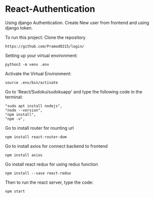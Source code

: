 # React-Authentication

Using django Authentication. Create New user from frontend and using django token.

To run this project: Clone the repository
```
https://github.com/Pramod0215/login/
```
Setting up your virtual environment:
```
python3 -m venv .env
```
Activate the Virtual Environment:
```
source .env/bin/activate
```
Go to 'React/Sudoku/sudokuapp' and type the following code in the terminal:
```
"sudo apt install nodejs",
"node --version",
"npm install", 
"npm -v",
```
Go to install router for rounting url
```
npm install react-router-dom
```
Go to install axios for connect backend to frontend
```
npm install axios
```
Go install react redux for using redux function
```
npm install --save react-redux
```

Then to run the react server, type the code:
```
npm start

